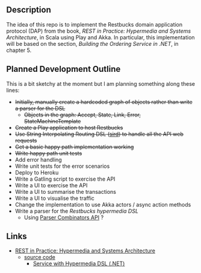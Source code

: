 
## Description

The idea of this repo is to implement the Restbucks domain application protocol (DAP) from the book, _REST in Practice: Hypermedia and Systems Architecture_, in Scala using Play and Akka. In particular, this implementation will be based on the section, _Building the Ordering Service in .NET_, in chapter 5.

## Planned Development Outline

This is a bit sketchy at the moment but I am planning something along these lines:

* ~~Initially, manually create a hardcoded graph of objects rather than write a parser for the DSL~~
    * ~~Objects in the graph: Accept, State, Link, Error, StateMachineTemplate~~
* ~~Create a Play application to host Restbucks~~
* ~~Use String Interpolating Routing DSL ([sird](https://www.playframework.com/documentation/2.5.x/ScalaSirdRouter)) to handle all the API web requests~~
* ~~Get a basic happy path implementation working~~
* ~~Write happy path unit tests~~
* Add error handling
* Write unit tests for the error scenarios
* Deploy to Heroku
* Write a Gatling script to exercise the API
* Write a UI to exercise the API
* Write a UI to summarise the transactions
* Write a UI to visualise the traffic
* Change the implementation to use Akka actors / async action methods
* Write a parser for the _Restbucks hypermedia DSL_
    * Using [Parser Combinators API](http://www.scala-lang.org/api/2.11.8/scala-parser-combinators) ?

## Links

* [REST in Practice: Hypermedia and Systems Architecture](http://restinpractice.com/)
    * [source code](http://restinpractice.com/book/sourcecode.html)
        * [Service with Hypermedia DSL (.NET)
](http://restinpractice.com/book/sourcecode/ch05/Chapter5-DotNetOrderService.zip)
